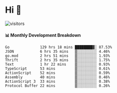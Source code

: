 # Hi 👋
 
![visitors](https://visitor-badge.glitch.me/badge?page_id=sorcererxw.sorcererx)

#### 📊 Monthly Development Breakdown

<!--START_SECTION:waka-->
```text
Go              129 hrs 18 mins ████████▓░ 87.53%
JSON            6 hrs 35 mins   ▒░░░░░░░░░ 4.46%
go.mod          2 hrs 51 mins   ▒░░░░░░░░░ 1.93%
Thrift          2 hrs 35 mins   ▒░░░░░░░░░ 1.75%
Text            1 hr 22 mins    ▒░░░░░░░░░ 0.93%
TypeScript      53 mins         ▒░░░░░░░░░ 0.61%
ActionScript    52 mins         ▒░░░░░░░░░ 0.59%
Assembly        40 mins         ▒░░░░░░░░░ 0.46%
ActionScript 3  33 mins         ▒░░░░░░░░░ 0.38%
Protocol Buffer 22 mins         ▒░░░░░░░░░ 0.26%
```
<!--END_SECTION:waka-->
